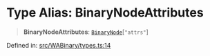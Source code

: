 # Type Alias: BinaryNodeAttributes

> **BinaryNodeAttributes**: [`BinaryNode`](BinaryNode.md)\[`"attrs"`\]

Defined in: [src/WABinary/types.ts:14](https://github.com/Fokusdotid/bail/blob/8a30cf93a8ac726f06d1ad6578695812a8253e53/src/WABinary/types.ts#L14)
